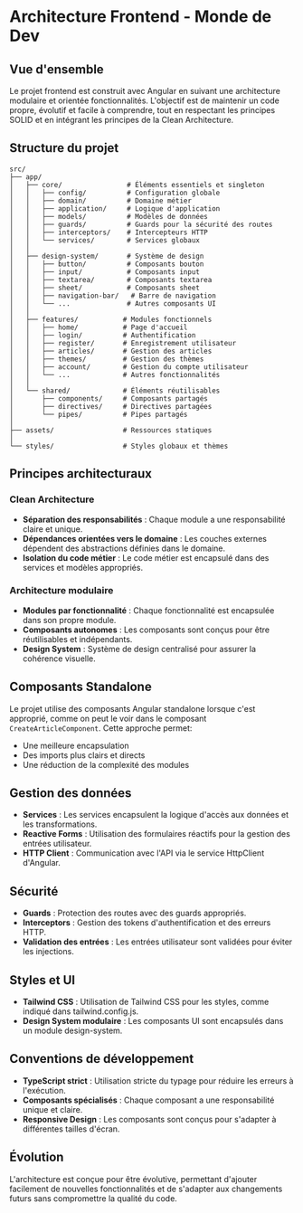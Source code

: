 # Architecture Frontend - Monde de Dev

## Vue d'ensemble

Le projet frontend est construit avec Angular en suivant une architecture modulaire et orientée fonctionnalités. L'objectif est de maintenir un code propre, évolutif et facile à comprendre, tout en respectant les principes SOLID et en intégrant les principes de la Clean Architecture.

## Structure du projet

```
src/
├── app/
│   ├── core/                # Éléments essentiels et singleton
│   │   ├── config/          # Configuration globale
│   │   ├── domain/          # Domaine métier
│   │   ├── application/     # Logique d'application
│   │   ├── models/          # Modèles de données
│   │   ├── guards/          # Guards pour la sécurité des routes
│   │   ├── interceptors/    # Intercepteurs HTTP
│   │   └── services/        # Services globaux
│   │
│   ├── design-system/       # Système de design
│   │   ├── button/          # Composants bouton
│   │   ├── input/           # Composants input
│   │   ├── textarea/        # Composants textarea
│   │   ├── sheet/           # Composants sheet
│   │   ├── navigation-bar/   # Barre de navigation
│   │   └── ...              # Autres composants UI
│   │
│   ├── features/           # Modules fonctionnels
│   │   ├── home/           # Page d'accueil
│   │   ├── login/          # Authentification
│   │   ├── register/       # Enregistrement utilisateur
│   │   ├── articles/       # Gestion des articles
│   │   ├── themes/         # Gestion des thèmes
│   │   ├── account/        # Gestion du compte utilisateur
│   │   └── ...             # Autres fonctionnalités
│   │
│   └── shared/             # Éléments réutilisables
│       ├── components/     # Composants partagés
│       ├── directives/     # Directives partagées
│       └── pipes/          # Pipes partagés
│
├── assets/                 # Ressources statiques
│
└── styles/                 # Styles globaux et thèmes
```

## Principes architecturaux

### Clean Architecture

- **Séparation des responsabilités** : Chaque module a une responsabilité claire et unique.
- **Dépendances orientées vers le domaine** : Les couches externes dépendent des abstractions définies dans le domaine.
- **Isolation du code métier** : Le code métier est encapsulé dans des services et modèles appropriés.

### Architecture modulaire

- **Modules par fonctionnalité** : Chaque fonctionnalité est encapsulée dans son propre module.
- **Composants autonomes** : Les composants sont conçus pour être réutilisables et indépendants.
- **Design System** : Système de design centralisé pour assurer la cohérence visuelle.

## Composants Standalone

Le projet utilise des composants Angular standalone lorsque c'est approprié, comme on peut le voir dans le composant `CreateArticleComponent`. Cette approche permet:

- Une meilleure encapsulation
- Des imports plus clairs et directs
- Une réduction de la complexité des modules

## Gestion des données

- **Services** : Les services encapsulent la logique d'accès aux données et les transformations.
- **Reactive Forms** : Utilisation des formulaires réactifs pour la gestion des entrées utilisateur.
- **HTTP Client** : Communication avec l'API via le service HttpClient d'Angular.

## Sécurité

- **Guards** : Protection des routes avec des guards appropriés.
- **Interceptors** : Gestion des tokens d'authentification et des erreurs HTTP.
- **Validation des entrées** : Les entrées utilisateur sont validées pour éviter les injections.

## Styles et UI

- **Tailwind CSS** : Utilisation de Tailwind CSS pour les styles, comme indiqué dans tailwind.config.js.
- **Design System modulaire** : Les composants UI sont encapsulés dans un module design-system.

## Conventions de développement

- **TypeScript strict** : Utilisation stricte du typage pour réduire les erreurs à l'exécution.
- **Composants spécialisés** : Chaque composant a une responsabilité unique et claire.
- **Responsive Design** : Les composants sont conçus pour s'adapter à différentes tailles d'écran.

## Évolution

L'architecture est conçue pour être évolutive, permettant d'ajouter facilement de nouvelles fonctionnalités et de s'adapter aux changements futurs sans compromettre la qualité du code. 